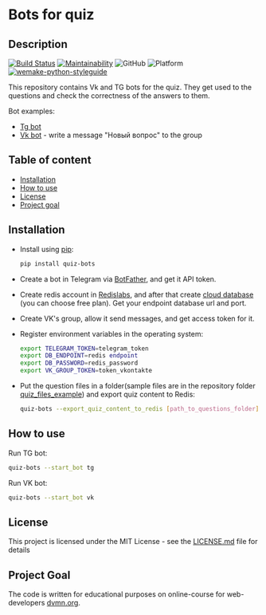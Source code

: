 # Bots for quiz

## Description
[![Build Status](https://travis-ci.com/velivir/quiz-bots.svg?branch=master)](https://travis-ci.com/velivir/quiz-bots)
[![Maintainability](https://api.codeclimate.com/v1/badges/7bfc3ff61843cbf93a51/maintainability)](https://codeclimate.com/github/velivir/quiz-bots/maintainability)
![GitHub](https://img.shields.io/github/license/velivir/quiz-bots)
![Platform](https://img.shields.io/badge/platform-linux-brightgreen)
[![wemake-python-styleguide](https://img.shields.io/badge/style-wemake-000000.svg)](https://github.com/wemake-services/wemake-python-styleguide)

This repository contains Vk and TG bots for the quiz. They get used to the questions and check the correctness of the answers to them.

Bot examples:
* [Tg bot](http://t.me/quiztg_bot)
* [Vk bot](https://vk.com/club183378823) - write a message "Новый вопрос" to the group

## Table of content

- [Installation](#installation)
- [How to use](#how-to-use)
- [License](#license)
- [Project goal](#project-goal)

## Installation
* Install using [pip](https://pypi.org/project/quiz-bots/):
    ```bash
    pip install quiz-bots
    ```
* Create a bot in Telegram via [BotFather](https://t.me/BotFather), and get it API token.
* Create redis account in [Redislabs](https://redislabs.com/), and after that create [cloud database](https://docs.redislabs.com/latest/rc/quick-setup-redis-cloud/) (you can choose free plan).
Get your endpoint database url and port.
* Create VK's group, allow it send messages, and get access token for it.
* Register environment variables in the operating system:

    ```bash
    export TELEGRAM_TOKEN=telegram_token
    export DB_ENDPOINT=redis endpoint
    export DB_PASSWORD=redis_password
    export VK_GROUP_TOKEN=token_vkontakte
    ```

* Put the question files in a folder(sample files are in the repository folder [quiz_files_example](https://github.com/velivir/quiz-bots/tree/master/quiz_files_example)) and export quiz content to Redis:

    ```bash
    quiz-bots --export_quiz_content_to_redis [path_to_questions_folder]
    ```

## How to use
Run TG bot:
```bash
quiz-bots --start_bot tg
```
Run VK bot:
```bash
quiz-bots --start_bot vk
```

## License

This project is licensed under the MIT License - see the [LICENSE.md](https://github.com/vitaliy-antonov/quiz-bots/blob/master/LICENSE) file for details

## Project Goal

The code is written for educational purposes on online-course for
web-developers [dvmn.org](https://dvmn.org/).
